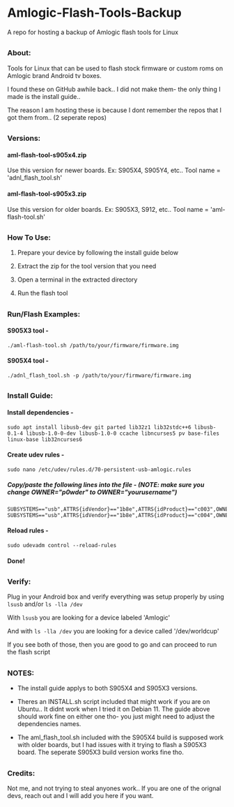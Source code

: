 # Amlogic-Flash-Tools-Backup
A repo for hosting a backup of Amlogic flash tools for Linux

##

### About:

Tools for Linux that can be used to flash stock firmware or custom roms on Amlogic brand Android tv boxes.

I found these on GitHub awhile back.. I did not make them- the only thing I made is the install guide..

The reason I am hosting these is because I dont remember the repos that I got them from.. (2 seperate repos)

##

### Versions:

#### aml-flash-tool-s905x4.zip

Use this version for newer boards. Ex: S905X4, S905Y4, etc.. Tool name = 'adnl_flash_tool.sh'

#### aml-flash-tool-s905x3.zip

Use this version for older boards. Ex: S905X3, S912, etc.. Tool name = 'aml-flash-tool.sh'

##

### How To Use:

1. Prepare your device by following the install guide below
 
2. Extract the zip for the tool version that you need

3. Open a terminal in the extracted directory

4. Run the flash tool

##

### Run/Flash Examples: 

#### S905X3 tool -
```
./aml-flash-tool.sh /path/to/your/firmware/firmware.img
```
#### S905X4 tool -
```
./adnl_flash_tool.sh -p /path/to/your/firmware/firmware.img
```

##

### Install Guide:

#### Install dependencies -
```
sudo apt install libusb-dev git parted lib32z1 lib32stdc++6 libusb-0.1-4 libusb-1.0-0-dev libusb-1.0-0 ccache libncurses5 pv base-files linux-base lib32ncurses6
```

#### Create udev rules - 
```
sudo nano /etc/udev/rules.d/70-persistent-usb-amlogic.rules
```

##### Copy/paste the following lines into the file - ***(NOTE: make sure you change OWNER="p0wder" to OWNER="yourusername")***
```
SUBSYSTEMS=="usb",ATTRS{idVendor}=="1b8e",ATTRS{idProduct}=="c003",OWNER="p0wder",MODE="0666",SYMLINK+="worldcup"
SUBSYSTEMS=="usb",ATTRS{idVendor}=="1b8e",ATTRS{idProduct}=="c004",OWNER="p0wder",MODE="0666",SYMLINK+="worldcup"
```
#### 

#### Reload rules -
```
sudo udevadm control --reload-rules
```

#### Done!

##

### Verify:


Plug in your Android box and verify everything was setup properly by using ```lsusb``` and/or ```ls -lla /dev```


With ```lsusb``` you are looking for a device labeled 'Amlogic'


And with ```ls -lla /dev``` you are looking for a device called '/dev/worldcup'


If you see both of those, then you are good to go and can proceed to run the flash script

##

### NOTES:

* The install guide applys to both S905X4 and S905X3 versions.

* Theres an INSTALL.sh script included that might work if you are on Ubuntu.. It didnt work when I tried it on Debian 11. The guide above should work fine on either one tho- you just might need to adjust the dependencies names.

* The aml_flash_tool.sh included with the S905X4 build is supposed work with older boards, but I had issues with it trying to flash a S905X3 board. The seperate S905X3 build version works fine tho.
  
##

### Credits:

Not me, and not trying to steal anyones work.. If you are one of the orignal devs, reach out and I will add you here if you want.

##
